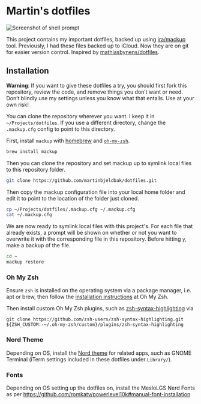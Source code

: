 # Martin's dotfiles

![Screenshot of shell prompt](https://user-images.githubusercontent.com/823316/111058538-01553e00-84db-11eb-926b-19c809c0c3c0.png)

This project contains my important dotfiles, backed up using [ira/mackup](https://github.com/lra/mackup) tool.
Previously, I had these files backed up to iCloud. Now they are on git for easier version control. Inspired by [mathiasbynens/dotfiles](https://github.com/mathiasbynens/dotfiles).

## Installation

**Warning**: If you want to give these dotfiles a try, you should first fork this repository, review the code, and remove things you don’t want or need. Don’t blindly use my settings unless you know what that entails. Use at your own risk!

You can clone the repository wherever you want. I keep it in `~/Projects/dotfiles`. If you use a different directory, change the `.mackup.cfg` config to point to this directory.

First, install `mackup` with [homebrew](https://github.com/Homebrew/brew) and [`oh-my-zsh`](https://ohmyz.sh).

```sh
brew install mackup
```

Then you can clone the repository and set mackup up to symlink local files to this repository folder.

```sh
git clone https://github.com/martinbjeldbak/dotfiles.git
```

Then copy the mackup configuration file into your local home folder and edit it to point to the location of the folder just cloned.

```sh
cp ~/Projects/dotfiles/.mackup.cfg ~/.mackup.cfg
cat ~/.mackup.cfg
```

We are now ready to symlink local files with this project's. For each file that already exists, a prompt will be shown on whether or not you want to overwrite it with the corresponding file in this repository. Before hitting `y`, make a backup of the file.

```sh
cd ~
mackup restore
```

### Oh My Zsh

Ensure `zsh` is installed on the operating system via a package manager, i.e. apt or brew, then follow the [installation instructions](https://ohmyz.sh/#install) at Oh My Zsh.

Then install custom Oh My Zsh plugins, such as [zsh-syntax-highlighting](https://github.com/zsh-users/zsh-syntax-highlighting/blob/master/INSTALL.md) via

```
git clone https://github.com/zsh-users/zsh-syntax-highlighting.git ${ZSH_CUSTOM:-~/.oh-my-zsh/custom}/plugins/zsh-syntax-highlighting
```

### Nord Theme

Depending on OS, install the [Nord theme](https://www.nordtheme.com/) for related apps, such as GNOME Terminal (iTerm settings included in these dotfiles under `Library/`).

### Fonts

Depending on OS setting up the dotfiles on, install the MesloLGS Nerd Fonts as per https://github.com/romkatv/powerlevel10k#manual-font-installation
